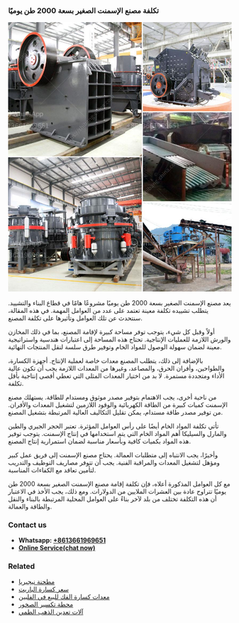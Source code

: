 <h3>تكلفة مصنع الإسمنت الصغير بسعة 2000 طن يوميًا</h3><img src='1701850792.jpg' alt=''><p>يعد مصنع الإسمنت الصغير بسعة 2000 طن يوميًا مشروعًا هامًا في قطاع البناء والتشييد. يتطلب تشييده تكلفة معينة تعتمد على عدد من العوامل المهمة. في هذه المقالة، سنتحدث عن تلك العوامل وتأثيرها على تكلفة المصنع.</p><p>أولاً وقبل كل شيء، يتوجب توفر مساحة كبيرة لإقامة المصنع، بما في ذلك المخازن والورش اللازمة للعمليات الإنتاجية. تحتاج هذه المساحة إلى اعتبارات هندسية واستراتيجية معينة لضمان سهولة الوصول للمواد الخام وتوفير طرق سلسة لنقل المنتجات النهائية.</p><p>بالإضافة إلى ذلك، يتطلب المصنع معدات خاصة لعملية الإنتاج. أجهزة الكسارة، والطواحين، وأفران الحرق، والمصاعد، وغيرها من المعدات اللازمة يجب أن تكون عالية الأداء ومتجددة مستمرة. لا بد من اختيار المعدات المثلى التي تعطي أقصى إنتاجية بأقل تكلفة.</p><p>من ناحية أخرى، يجب الاهتمام بتوفير مصدر موثوق ومستدام للطاقة. يستهلك مصنع الإسمنت كميات كبيرة من الطاقة الكهربائية والوقود اللازمين لتشغيل المعدات والأفران. من توفير مصدر طاقة مستدام، يمكن تقليل التكاليف العالية المرتبطة بتشغيل المصنع.</p><p>تأتي تكلفة المواد الخام أيضًا على رأس العوامل المؤثرة. تعتبر الحجر الجيري والطين والمارل والسيليكا أهم المواد الخام التي يتم استخدامها في إنتاج الإسمنت. يتوجب توفير هذه المواد بكميات كافية وبأسعار مناسبة لضمان استمرارية إنتاج المصنع.</p><p>وأخيرًا، يجب الانتباه إلى متطلبات العمالة. يحتاج مصنع الإسمنت إلى فريق عمل كبير ومؤهل لتشغيل المعدات والمراقبة الفنية. يجب أن تتوفر مصاريف التوظيف والتدريب لتأمين تعاقد مع الكفاءات المناسبة.</p><p>مع كل العوامل المذكورة أعلاه، فإن تكلفة إقامة مصنع الإسمنت الصغير بسعة 2000 طن يوميًا تتراوح عادة بين العشرات الملايين من الدولارات. ومع ذلك، يجب الأخذ في الاعتبار أن هذه التكلفة تختلف من بلد لآخر بناءً على العوامل المحلية المرتبطة بالبناء والنقل والطاقة والعمالة.</p><h3>Contact us</h3><ul><li><strong>Whatsapp:&nbsp;<a href="https://wa.me/8613661969651">+8613661969651</a></strong></li><li><a href="https://swt.shibang-china.com/?git&amp;zhl&amp;تكلفة مصنع الإسمنت الصغير بسعة 2000 طن يوميًا"><strong>Online Service(chat now)</strong></a></li></ul><h3>Related</h3><ul><li><a href='مطحنة نيجيريا.md'>مطحنة نيجيريا</a></li><li><a href='سعر كسارة الباريت.md'>سعر كسارة الباريت</a></li><li><a href='معدات كسارة الفك للبيع في الفلبين.md'>معدات كسارة الفك للبيع في الفلبين</a></li><li><a href='محطة تكسير الصخور.md'>محطة تكسير الصخور</a></li><li><a href='آلات تعدين الذهب الطمي.md'>آلات تعدين الذهب الطمي</a></li></ul>